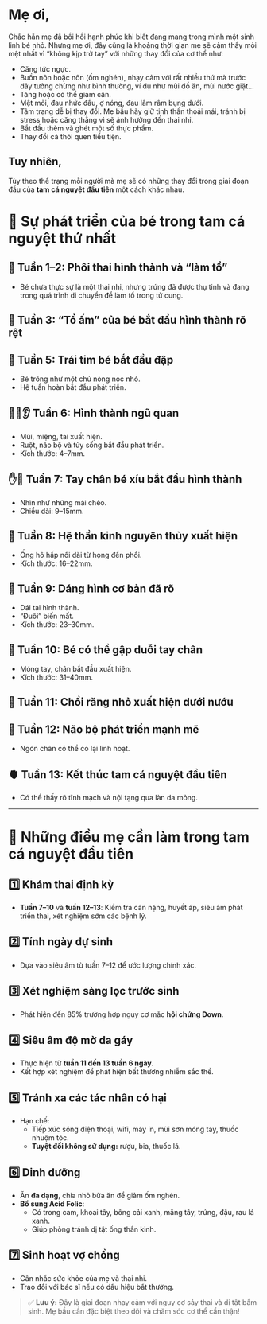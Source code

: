 # Mẹ ơi,

Chắc hẳn mẹ đã bồi hồi hạnh phúc khi biết đang mang trong mình một sinh linh bé nhỏ. Nhưng mẹ ơi, đây cũng là khoảng thời gian mẹ sẽ cảm thấy mỏi mệt nhất vì “không kịp trở tay” với những thay đổi của cơ thể như:

- Căng tức ngực.
- Buồn nôn hoặc nôn (ốm nghén), nhạy cảm với rất nhiều thứ mà trước đây tưởng chừng như bình thường, ví dụ như mùi đồ ăn, mùi nước giặt…
- Tăng hoặc có thể giảm cân.
- Mệt mỏi, đau nhức đầu, ợ nóng, đau lâm râm bụng dưới.
- Tâm trạng dễ bị thay đổi. Mẹ bầu hãy giữ tinh thần thoải mái, tránh bị stress hoặc căng thẳng vì sẽ ảnh hưởng đến thai nhi.
- Bắt đầu thèm và ghét một số thực phẩm.
- Thay đổi cả thói quen tiểu tiện.

## Tuy nhiên,

Tùy theo thể trạng mỗi người mà mẹ sẽ có những thay đổi trong giai đoạn đầu của **tam cá nguyệt đầu tiên** một cách khác nhau.

# 👶 Sự phát triển của bé trong tam cá nguyệt thứ nhất

## 🥚 Tuần 1–2: Phôi thai hình thành và “làm tổ”
- Bé chưa thực sự là một thai nhi, nhưng trứng đã được thụ tinh và đang trong quá trình di chuyển để làm tổ trong tử cung.

## 🧬 Tuần 3: “Tổ ấm” của bé bắt đầu hình thành rõ rệt

## 💓 Tuần 5: Trái tim bé bắt đầu đập
- Bé trông như một chú nòng nọc nhỏ.
- Hệ tuần hoàn bắt đầu phát triển.

## 👃👄👂 Tuần 6: Hình thành ngũ quan
- Mũi, miệng, tai xuất hiện.
- Ruột, não bộ và tủy sống bắt đầu phát triển.
- Kích thước: 4–7mm.

## ✋👣 Tuần 7: Tay chân bé xíu bắt đầu hình thành
- Nhìn như những mái chèo.
- Chiều dài: 9–15mm.

## 🧠 Tuần 8: Hệ thần kinh nguyên thủy xuất hiện
- Ống hô hấp nối dài từ họng đến phổi.
- Kích thước: 16–22mm.

## 👶 Tuần 9: Dáng hình cơ bản đã rõ
- Dái tai hình thành.
- “Đuôi” biến mất.
- Kích thước: 23–30mm.

## 🤲 Tuần 10: Bé có thể gập duỗi tay chân
- Móng tay, chân bắt đầu xuất hiện.
- Kích thước: 31–40mm.

## 🦷 Tuần 11: Chồi răng nhỏ xuất hiện dưới nướu

## 🧠 Tuần 12: Não bộ phát triển mạnh mẽ
- Ngón chân có thể co lại linh hoạt.

## 🫀 Tuần 13: Kết thúc tam cá nguyệt đầu tiên
- Có thể thấy rõ tĩnh mạch và nội tạng qua làn da mỏng.

---

# 📝 Những điều mẹ cần làm trong tam cá nguyệt đầu tiên

## 1️⃣ Khám thai định kỳ
- **Tuần 7–10** và **tuần 12–13**: Kiểm tra cân nặng, huyết áp, siêu âm phát triển thai, xét nghiệm sớm các bệnh lý.

## 2️⃣ Tính ngày dự sinh
- Dựa vào siêu âm từ tuần 7–12 để ước lượng chính xác.

## 3️⃣ Xét nghiệm sàng lọc trước sinh
- Phát hiện đến 85% trường hợp nguy cơ mắc **hội chứng Down**.

## 4️⃣ Siêu âm độ mờ da gáy
- Thực hiện từ **tuần 11 đến 13 tuần 6 ngày**.
- Kết hợp xét nghiệm để phát hiện bất thường nhiễm sắc thể.

## 5️⃣ Tránh xa các tác nhân có hại
- Hạn chế:
  - Tiếp xúc sóng điện thoại, wifi, máy in, mùi sơn móng tay, thuốc nhuộm tóc.
  - **Tuyệt đối không sử dụng:** rượu, bia, thuốc lá.

## 6️⃣ Dinh dưỡng
- Ăn **đa dạng**, chia nhỏ bữa ăn để giảm ốm nghén.
- **Bổ sung Acid Folic**: 
  - Có trong cam, khoai tây, bông cải xanh, măng tây, trứng, đậu, rau lá xanh.
  - Giúp phòng tránh dị tật ống thần kinh.

## 7️⃣ Sinh hoạt vợ chồng
- Cân nhắc sức khỏe của mẹ và thai nhi.
- Trao đổi với bác sĩ nếu có dấu hiệu bất thường.

> ✅ **Lưu ý:** Đây là giai đoạn nhạy cảm với nguy cơ sảy thai và dị tật bẩm sinh. Mẹ bầu cần đặc biệt theo dõi và chăm sóc cơ thể cẩn thận!

